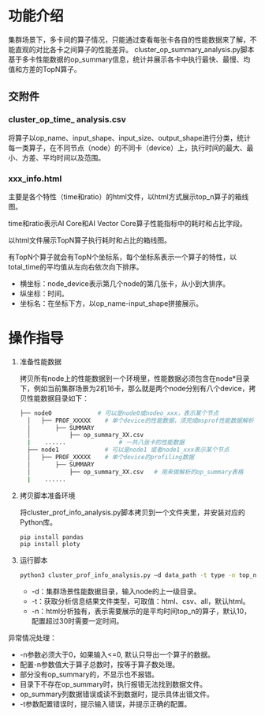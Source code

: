 # 功能介绍
集群场景下，多卡间的算子情况，只能通过查看每张卡各自的性能数据来了解，不能直观的对比各卡之间算子的性能差异。
cluster_op_summary_analysis.py脚本基于多卡性能数据的op_summary信息，统计并展示各卡中执行最快、最慢、均值和方差的TopN算子。

## 交附件
### cluster_op_time_ analysis.csv
将算子以op_name、input_shape、input_size、output_shape进行分类，统计每一类算子，在不同节点（node）的不同卡（device）上，执行时间的最大、最小、方差、平均时间以及范围。
### xxx_info.html

主要是各个特性（time和ratio）的html文件，以html方式展示top_n算子的箱线图。

time和ratio表示AI Core和AI Vector Core算子性能指标中的耗时和占比字段。

以html文件展示TopN算子执行耗时和占比的箱线图。

有TopN个算子就会有TopN个坐标系，每个坐标系表示一个算子的特性，以total_time的平均值从左向右依次向下排序。

- 横坐标：node_device表示第几个node的第几张卡，从小到大排序。
- 纵坐标：时间。
- 坐标名：在坐标下方，以op_name-input_shape拼接展示。

# 操作指导

1. 准备性能数据

   拷贝所有node上的性能数据到一个环境里，性能数据必须包含在node*目录下，例如当前集群场景为2机16卡，那么就是两个node分别有八个device，拷贝性能数据目录如下：

   ```bash
   ├── node0             # 可以是node0或nodeo_xxx，表示某个节点
     │   ├── PROF_XXXXX    # 单个device的性能数据，须完成msprof性能数据解析
     │       ├── SUMMARY
     │           ├── op_summary_XX.csv
     |    ......               # 一共八张卡的性能数据
     ├── node1             # 可以是node1 或者node1_xxx表示某个节点
     │   ├── PROF_XXXXX    # 单个device的profiling数据
     │       ├── SUMMARY
     │           ├── op_summary_XX.csv   # 用来做解析的op_summary表格
     |    ......             
   ```

2. 拷贝脚本准备环境

   将cluster_prof_info_analysis.py脚本拷贝到一个文件夹里，并安装对应的Python库。

   ```bash
   pip install pandas
   pip install ploty
   ```

3. 运行脚本

   ```bash
   python3 cluster_prof_info_analysis.py –d data_path -t type -n top_n
   ```

     - -d：集群场景性能数据目录，输入node的上一级目录。
     - -t：获取分析信息结果文件类型，可取值：html、csv、all，默认html。
     - -n：html分析独有，表示需要展示的是平均时间top_n的算子，默认10，配置超过30时需要一定时间。

异常情况处理：

- -n参数必须大于0，如果输入<=0, 默认只导出一个算子的数据。
- 配置-n参数值大于算子总数时，按等于算子数处理。
- 部分没有op_summary的，不显示也不报错。
- 目录下不存在op_summary时，执行报错无法找到数据文件。
- op_summary列数据错误或读不到数据时，提示具体出错文件。
- -t参数配置错误时，提示输入错误，并提示正确的配置。
